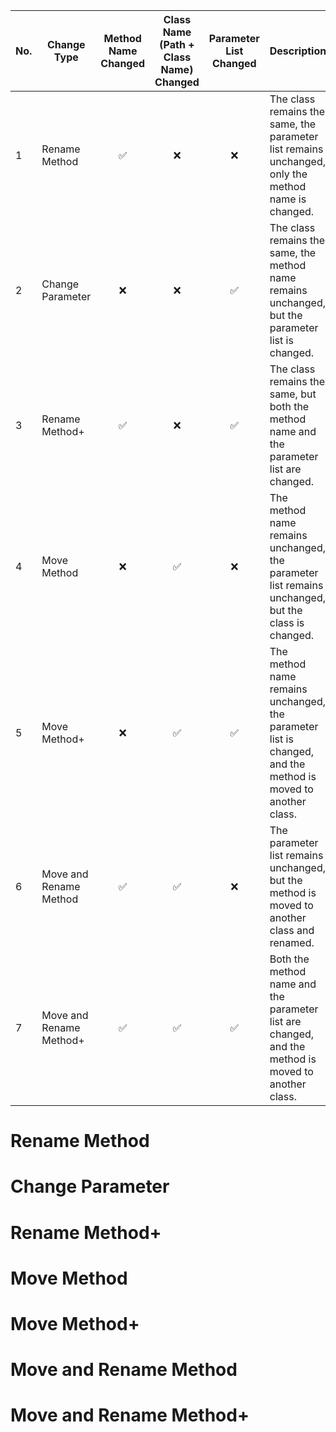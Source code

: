 | No. | Change Type | Method Name Changed | Class Name (Path + Class Name) Changed | Parameter List Changed | Description |
|----|----------------------------|:----:|:----:|:----:|----------------------------------------------------------------|
| 1  | Rename Method | ✅ | ❌ | ❌ | The class remains the same, the parameter list remains unchanged, only the method name is changed. |
| 2  | Change Parameter | ❌ | ❌ | ✅ | The class remains the same, the method name remains unchanged, but the parameter list is changed. |
| 3  | Rename Method+ | ✅ | ❌ | ✅ | The class remains the same, but both the method name and the parameter list are changed. |
| 4  | Move Method | ❌ | ✅ | ❌ | The method name remains unchanged, the parameter list remains unchanged, but the class is changed. |
| 5  | Move Method+ | ❌ | ✅ | ✅ | The method name remains unchanged, the parameter list is changed, and the method is moved to another class. |
| 6  | Move and Rename Method | ✅ | ✅ | ❌ | The parameter list remains unchanged, but the method is moved to another class and renamed. |
| 7  | Move and Rename Method+ | ✅ | ✅ | ✅ | Both the method name and the parameter list are changed, and the method is moved to another class. |



# Rename Method
# Change Parameter
# Rename Method+
# Move Method





# Move Method+
# Move and Rename Method
# Move and Rename Method+

